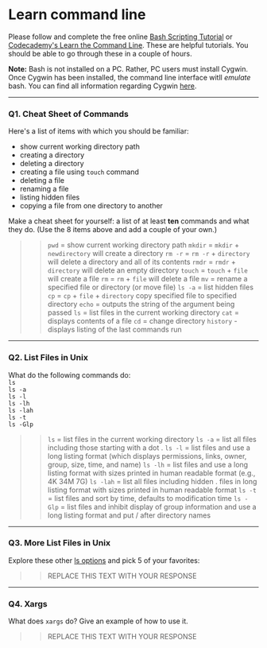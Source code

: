 # Learn command line

Please follow and complete the free online [Bash Scripting Tutorial](https://ryanstutorials.net/bash-scripting-tutorial/) or [Codecademy's Learn the Command Line](https://www.codecademy.com/learn/learn-the-command-line). These are helpful tutorials. You should be able to go through these in a couple of hours.

**Note:** Bash is not installed on a PC. Rather, PC users must install Cygwin. Once Cygwin has been installed, the command line interface witll _emulate_ bash. You can find all information regarding Cygwin [here](https://www.cygwin.com/).

---

### Q1.  Cheat Sheet of Commands  

Here's a list of items with which you should be familiar:  
* show current working directory path
* creating a directory
* deleting a directory
* creating a file using `touch` command
* deleting a file
* renaming a file
* listing hidden files
* copying a file from one directory to another

Make a cheat sheet for yourself: a list of at least **ten** commands and what they do.  (Use the 8 items above and add a couple of your own.)  

> > `pwd` = show current working directory path
> > `mkdir` = `mkdir` + `newdirectory` will create a directory
> > `rm -r` = `rm -r` + `directory` will delete a directory and all of its contents
> > `rmdr` = `rmdr` + `directory` will delete an empty directory
> > `touch` = `touch` + `file` will create a file
> > `rm` = `rm` + `file` will delete a file
> > `mv` = rename a specified file or directory (or move file)
> > `ls -a` = list hidden files
> > `cp` = `cp` + `file` + `directory` copy specified file to specified directory
> > `echo` = outputs the string of the argument being passed
> > `ls` = list files in the current working directory
> > `cat` = displays contents of a file
> > `cd` = change directory
> > `history` - displays listing of the last commands run
---

### Q2.  List Files in Unix   

What do the following commands do:  
`ls`  
`ls -a`  
`ls -l`  
`ls -lh`  
`ls -lah`  
`ls -t`  
`ls -Glp`  

> > `ls` = list files in the current working directory
> > `ls -a` = list all files including those starting with a dot .
> > `ls -l` = list files and use a long listing format (which displays permissions, links, owner, group, size, time, and name)
> > `ls -lh` = list files and use a long listing format with sizes printed in human readable format (e.g., 4K 34M 7G)
> > `ls -lah` = list all files including hidden . files in long listing format with sizes printed in human readable format
> > `ls -t` = list files and sort by time, defaults to modification time
> > `ls -Glp` = list files and inhibit display of group information and use a long listing format and put / after directory names

---

### Q3.  More List Files in Unix  

Explore these other [ls options](http://www.techonthenet.com/unix/basic/ls.php) and pick 5 of your favorites:

> > REPLACE THIS TEXT WITH YOUR RESPONSE

---

### Q4.  Xargs   

What does `xargs` do? Give an example of how to use it.

> > REPLACE THIS TEXT WITH YOUR RESPONSE
